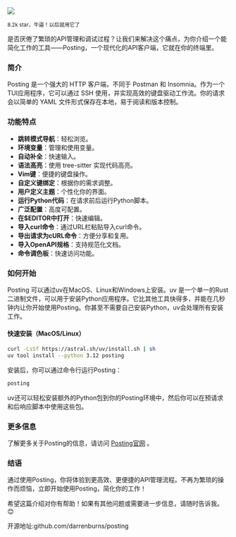 <img src="/assets/image/250313-posting.png"/>

<small>8.2k star，牛逼！以后就用它了</small>

是否厌倦了繁琐的API管理和调试过程？让我们来解决这个痛点，为你介绍一个能简化工作的工具——Posting，一个现代化的API客户端，它就在你的终端里。

### 简介
Posting 是一个强大的 HTTP 客户端，不同于 Postman 和 Insomnia。作为一个TUI应用程序，它可以通过 SSH 使用，并实现高效的键盘驱动工作流。你的请求会以简单的 YAML 文件形式保存在本地，易于阅读和版本控制。

### 功能特点
- **跳转模式导航**：轻松浏览。
- **环境变量**：管理和使用变量。
- **自动补全**：快速输入。
- **语法高亮**：使用 tree-sitter 实现代码高亮。
- **Vim键**：便捷的键盘操作。
- **自定义键绑定**：根据你的需求调整。
- **用户定义主题**：个性化你的界面。
- **运行Python代码**：在请求前后运行Python脚本。
- **广泛配置**：高度可配置。
- **在$EDITOR中打开**：快速编辑。
- **导入curl命令**：通过URL栏粘贴导入curl命令。
- **导出请求为cURL命令**：方便分享和复用。
- **导入OpenAPI规格**：支持规范化文档。
- **命令调色板**：快速访问功能。

### 如何开始
Posting 可以通过uv在MacOS、Linux和Windows上安装。uv 是一个单一的Rust二进制文件，可以用于安装Python应用程序。它比其他工具快得多，并能在几秒钟内让你开始使用Posting。你甚至不需要自己安装Python，uv会处理所有安装工作。

#### 快速安装（MacOS/Linux）
```sh
curl -LsSf https://astral.sh/uv/install.sh | sh
uv tool install --python 3.12 posting
```

安装后，你可以通过命令行运行Posting：
```sh
posting
```

uv还可以轻松安装额外的Python包到你的Posting环境中，然后你可以在预请求和后响应脚本中使用这些包。

### 更多信息
了解更多关于Posting的信息，请访问 [Posting官网](https://posting.sh) 。

### 结语
通过使用Posting，你将体验到更高效、更便捷的API管理流程。不再为繁琐的操作而烦恼，立即开始使用Posting，简化你的工作！

希望这篇介绍对你有帮助！如果有其他问题或需要进一步信息，请随时告诉我。 😊

开源地址:github.com/darrenburns/posting


